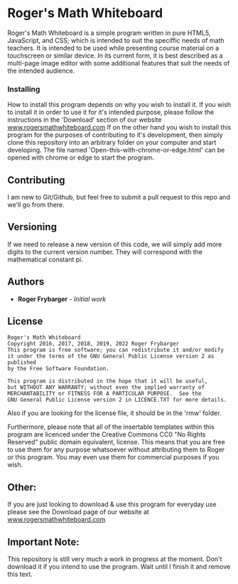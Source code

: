 # Roger's Math Whiteboard

Roger's Math Whiteboard is a simple program written in pure HTML5, JavaScript, and CSS; which is intended to suit the speciffic needs of math teachers. It is intended to be used while presenting course material on a touchscreen or similar device. In its current form, it is best described as a multi-page image editor with some additional features that suit the needs of the intended audience.

### Installing

How to install this program depends on why you wish to install it. If you wish to install it in order to use it for it's intended purpose, please follow the instructions in the 'Download' section of our website www.rogersmathwhiteboard.com
If on the other hand you wish to install this program for the purposes of contributing to it's development, then simply clone this repository into an arbitrary folder on your computer and start developing. The file named 'Open-this-with-chrome-or-edge.html' can be opened with chrome or edge to start the program.

## Contributing

I am new to Git/Github, but feel free to submit a pull request to this repo and we'll go from there.

## Versioning

If we need to release a new version of this code, we will simply add more digits to the current version number. They will correspond with the mathematical constant pi.

## Authors

* **Roger Frybarger** - *Initial work*

## License

    Roger's Math Whiteboard
    Copyright 2016, 2017, 2018, 2019, 2022 Roger Frybarger
    This program is free software; you can redistribute it and/or modify
    it under the terms of the GNU General Public License version 2 as published
    by the Free Software Foundation.

    This program is distributed in the hope that it will be useful,
    but WITHOUT ANY WARRANTY; without even the implied warranty of
    MERCHANTABILITY or FITNESS FOR A PARTICULAR PURPOSE.  See the
    GNU General Public License version 2 in LICENCE.TXT for more details.

Also if you are looking for the license file, it should be in the 'rmw' folder.

Furthermore, please note that all of the insertable templates within this program are licenced under the Creative Commons CC0 "No Rights Reserved" public domain equivalent, license. This means that you are free to use them for any purpose whatsoever without attributing them to Roger or this program. You may even use them for commercial purposes if you wish.

## Other:

If you are just looking to download & use this program for everyday use please see the Download page of our website at www.rogersmathwhiteboard.com



## Important Note:

This repository is still very much a work in progress at the moment. Don't download it if you intend to use the program. Wait until I finish it and remove this text.
